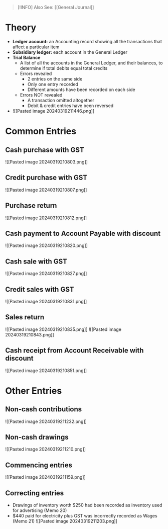 > [!INFO] Also See: [[General Journal]]
# Theory
- **Ledger account:** an Accounting record showing all the transactions that affect a particular item
- **Subsidiary ledger:** each account in the General Ledger
- **Trial Balance**
    - A list of all the accounts in the General Ledger, and their balances, to determine if total debits equal total credits
    - Errors revealed
        - 2 entries on the same side
        - Only one entry recorded
        - Different amounts have been recorded on each side
    - Errors NOT revealed
        - A transaction omitted altogether
        - Debit & credit entries have been reversed
- ![[Pasted image 20240319211446.png]]
# Common Entries
## Cash purchase with GST
![[Pasted image 20240319210803.png]]
## Credit purchase with GST
![[Pasted image 20240319210807.png]]
## Purchase return
![[Pasted image 20240319210812.png]]
## Cash payment to Account Payable with discount
![[Pasted image 20240319210820.png]]
## Cash sale with GST
![[Pasted image 20240319210827.png]]
## Credit sales with GST
![[Pasted image 20240319210831.png]]
## Sales return
![[Pasted image 20240319210835.png]]
![[Pasted image 20240319210843.png]]
## Cash receipt from Account Receivable with discount
![[Pasted image 20240319210851.png]]
# Other Entries

## Non-cash contributions
![[Pasted image 20240319211232.png]]
## Non-cash drawings
![[Pasted image 20240319211210.png]]
## Commencing entries
![[Pasted image 20240319211159.png]]
## Correcting entries
- Drawings of inventory worth $250 had been recorded as inventory used for advertising (Memo 20)
- $440 paid for electricity plus GST was incorrectly recorded as Wages (Memo 21)
![[Pasted image 20240319211203.png]]
